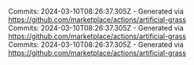 Commits: 2024-03-10T08:26:37.305Z - Generated via https://github.com/marketplace/actions/artificial-grass
<br>
Commits: 2024-03-10T08:26:37.305Z - Generated via https://github.com/marketplace/actions/artificial-grass
<br>
Commits: 2024-03-10T08:26:37.305Z - Generated via https://github.com/marketplace/actions/artificial-grass
<br>
